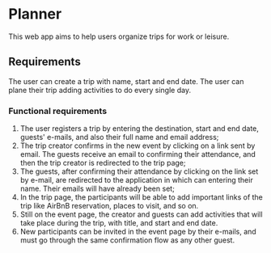 # Planner
This web app aims to help users organize trips for work or leisure. 

## Requirements
The user can create a trip with name, start and end date. 
The user can plane their trip adding activities to do every single day.

### Functional requirements
1. The user registers a trip by entering the destination, start and end date, guests' e-mails, and also their full name and email address;
2. The trip creator confirms in the new event by clicking on a link sent by email. The guests receive an email to confirming their attendance, and then the trip creator is redirected to the trip page;
3. The guests, after confirming their attendance by clicking on the link set by e-mail, are redirected to the application in which can entering their name. Their emails will have already been set;
4. In the trip page, the participants will be able to add important links of the trip like AirBnB reservation, places to visit, and so on.
5. Still on the event page, the creator and guests can add activities that will take place during the trip, with title, and start and end date.
6. New participants can be invited in the event page by their e-mails, and must go through the same confirmation flow as any other guest. 

